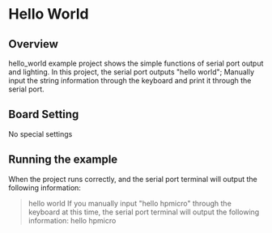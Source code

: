 # Hello World
## Overview

hello_world example project shows the simple functions of serial port output and lighting. In this project, the serial port outputs "hello world"; Manually input the string information through the keyboard and print it through the serial port.

## Board Setting

No special settings

## Running the example

When the project runs correctly, and the serial port terminal will output the following information:
> hello world
If you manually input "hello hpmicro" through the keyboard at this time, the serial port terminal will output the following information:
> hello hpmicro